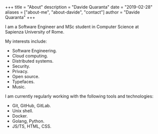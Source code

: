 +++
title = "About"
description = "Davide Quaranta"
date = "2019-02-28"
aliases = ["about-me", "about-davide", "contact"]
author = "Davide Quaranta"
+++

I am a Software Engineer and MSc student in Computer Science at Sapienza University of Rome.

My interests include:

* Software Engineering.
* Cloud computing.
* Distributed systems.
* Security.
* Privacy.
* Open source.
* Typefaces.
* Music.

I am currently regularly working with the following tools and technologies:

* Git, GitHub, GitLab.
* Unix shell.
* Docker.
* Golang, Python.
* JS/TS, HTML, CSS.

